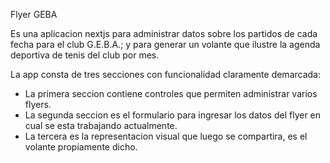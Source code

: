 Flyer GEBA

Es una aplicacion nextjs para administrar datos sobre los partidos de cada fecha para el club G.E.B.A.; y para generar un volante que ilustre la agenda deportiva de tenis del club por mes.

La app consta de tres secciones con funcionalidad claramente demarcada:
* La primera seccion contiene controles que permiten administrar varios flyers.
* La segunda seccion es el formulario para ingresar los datos del flyer en cual se esta trabajando actualmente.
* La tercera es la representacion visual que luego se compartira, es el volante propiamente dicho.
